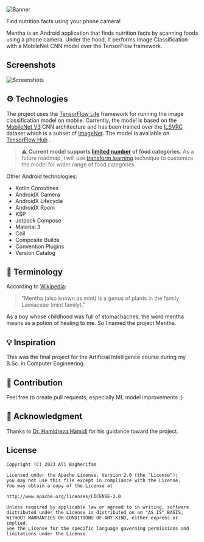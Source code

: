 ![Banner](https://raw.github.com/alibagherifam/mentha/master/screenshots/mentha_banner.png)

Find nutrition facts using your phone camera!

Mentha is an Android application that finds nutrition facts by scanning foods using a phone camera.
Under the hood, It performs Image Classification with a MobileNet CNN model over the TensorFlow
framework.

## Screenshots

![Screenshots](https://raw.github.com/alibagherifam/mentha/master/screenshots/mentha_screenshots.png)

## ⚙ Technologies

The project uses the [TensorFlow Lite](https://www.tensorflow.org/lite) framework for running the
image classification model on mobile. Currently, the model is based on
the [MobileNet V3](https://arxiv.org/abs/1704.04861) CNN architecture and has been trained over
the [ILSVRC](https://www.kaggle.com/c/imagenet-object-localization-challenge/overview/description)
dataset which is a subset of [ImageNet](https://www.image-net.org). The model is available
on [TensorFlow Hub](https://tfhub.dev/google/lite-model/imagenet/mobilenet_v3_large_100_224/feature_vector/5/default/1)
.

> :warning: **Current model
supports [limited number](/image-classifier/src/main/java/dev/alibagherifam/mentha/imageclassifier/AllowedLabels.kt)
of food categories**. As a future roadmap, I will
> use [transform learning](https://www.tensorflow.org/lite/models/modify/model_maker) technique to
> customize the model for wider range of food categories.

Other Android technologies:

- Kotlin Coroutines
- AndroidX Camera
- AndroidX Lifecycle
- AndroidX Room
- KSP
- Jetpack Compose
- Material 3
- Coil
- Composite Builds
- Convention Plugins
- Version Catalog

## 📕 Terminology

According to [Wikipedia](https://en.wikipedia.org/wiki/Mentha):

> "Mentha (also known as mint) is a genus of plants in the family Lamiaceae (mint family)."

As a boy whose childhood was full of stomachaches, the word mentha means as a potion of healing to
me. So I named the project Mentha.

## 💡 Inspiration

This was the final project for the Artificial Intelligence course during my B.Sc. in Computer
Engineering.

## 🤝 Contribution

Feel free to create pull requests, especially ML model improvements ;)

## 🙏 Acknowledgment

Thanks to [Dr. Hamidreza Hamidi](http://ikiu.ac.ir/members/?id=46&lang=1) for his guidance toward
the project.

License
-------

	Copyright (C) 2023 Ali Bagherifam

	Licensed under the Apache License, Version 2.0 (the "License");
	you may not use this file except in compliance with the License.
	You may obtain a copy of the License at

	http://www.apache.org/licenses/LICENSE-2.0

	Unless required by applicable law or agreed to in writing, software
	distributed under the License is distributed on an "AS IS" BASIS,
	WITHOUT WARRANTIES OR CONDITIONS OF ANY KIND, either express or implied.
	See the License for the specific language governing permissions and
	limitations under the License.
